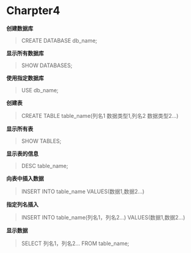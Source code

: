 # Charpter4

**创建数据库**
> CREATE DATABASE db_name;

**显示所有数据库**
> SHOW DATABASES;

**使用指定数据库**
> USE db_name;

**创建表**
> CREATE TABLE table_name(列名1 数据类型1,列名2 数据类型2...)

**显示所有表**
> SHOW TABLES;

**显示表的信息**
> DESC table_name;

**向表中插入数据**
> INSERT INTO table_name VALUES(数据1,数据2...)

**指定列名插入**
> INSERT INTO table_name(列名1，列名2...) VALUES(数据1,数据2...)

**显示数据**
> SELECT 列名1，列名2... FROM table_name;